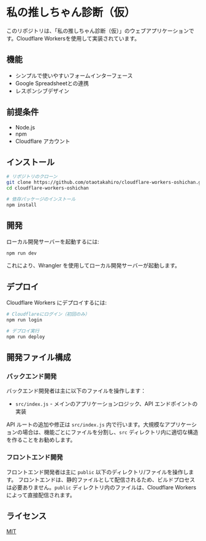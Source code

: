 # 私の推しちゃん診断（仮）

このリポジトリは、「私の推しちゃん診断（仮）」のウェブアプリケーションです。Cloudflare Workersを使用して実装されています。

## 機能

- シンプルで使いやすいフォームインターフェース
- Google Spreadsheetとの連携
- レスポンシブデザイン

## 前提条件

- Node.js
- npm
- Cloudflare アカウント

## インストール

```bash
# リポジトリのクローン
git clone https://github.com/otaotakahiro/cloudflare-workers-oshichan.git
cd cloudflare-workers-oshichan

# 依存パッケージのインストール
npm install
```

## 開発

ローカル開発サーバーを起動するには:

```bash
npm run dev
```

これにより、Wrangler を使用してローカル開発サーバーが起動します。

## デプロイ

Cloudflare Workers にデプロイするには:

```bash
# Cloudflareにログイン（初回のみ）
npm run login

# デプロイ実行
npm run deploy
```

## 開発ファイル構成

### バックエンド開発

バックエンド開発者は主に以下のファイルを操作します：

- `src/index.js` - メインのアプリケーションロジック、API エンドポイントの実装

API ルートの追加や修正は `src/index.js` 内で行います。大規模なアプリケーションの場合は、機能ごとにファイルを分割し、`src` ディレクトリ内に適切な構造を作ることをお勧めします。

### フロントエンド開発

フロントエンド開発者は主に `public` 以下のディレクトリ/ファイルを操作します。
フロントエンドは、静的ファイルとして配信されるため、ビルドプロセスは必要ありません。`public` ディレクトリ内のファイルは、Cloudflare Workers によって直接配信されます。

## ライセンス

[MIT](LICENSE)
